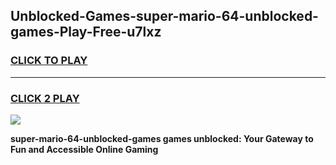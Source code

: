 
## Unblocked-Games-super-mario-64-unblocked-games-Play-Free-u7lxz
<h3>
<a href="https://premium76.site?title=super-mario-64-unblocked-games&ref=21A">CLICK TO PLAY</a></h3>
<hr>

<h3>
<a href="https://premium76.site?title=super-mario-64-unblocked-games&ref=21A">CLICK 2 PLAY</a>
  
</h3>

<a href="https://premium76.site?title=super-mario-64-unblocked-games&ref=21A"><img src="https://clearcache.store/games.png"></a>


**super-mario-64-unblocked-games games unblocked: Your Gateway to Fun and Accessible Online Gaming**
